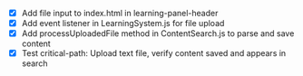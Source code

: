 - [x] Add file input to index.html in learning-panel-header
- [x] Add event listener in LearningSystem.js for file upload
- [x] Add processUploadedFile method in ContentSearch.js to parse and save content
- [x] Test critical-path: Upload text file, verify content saved and appears in search
